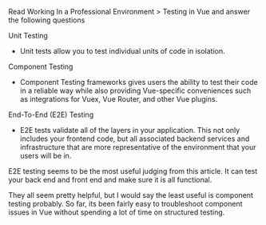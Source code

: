 Read Working In a Professional Environment > Testing in Vue and answer the following questions

<!-- What are the three main types of testing we can accomplish in Vue? What does each method provide? -->
Unit Testing
- Unit tests allow you to test individual units of code in isolation.

Component Testing
- Component Testing frameworks gives users the ability to test their code in a reliable way while also providing Vue-specific conveniences such as integrations for Vuex, Vue Router, and other Vue plugins.

End-To-End (E2E) Testing
- E2E tests validate all of the layers in your application. This not only includes your frontend code, but all associated backend services and infrastructure that are more representative of the environment that your users will be in.

<!-- What testing method do you think is the most useful? Why? -->
E2E testing seems to be the most useful judging from this article. It can test your back end and front end and make sure it is all functional. 

<!-- What testing method do you think is the least useful? Why? -->
They all seem pretty helpful, but I would say the least useful is component testing probably. So far, its been fairly easy to troubleshoot component issues in Vue without spending a lot of time on structured testing.